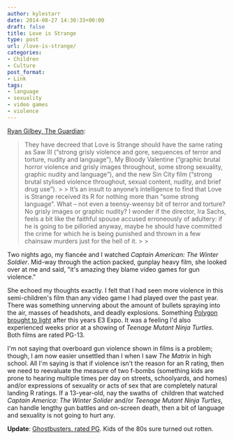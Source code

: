 ```yaml
---
author: kylestarr
date: 2014-08-27 14:30:33+00:00
draft: false
title: Love is Strange
type: post
url: /love-is-strange/
categories:
- Children
- Culture
post_format:
- Link
tags:
- language
- sexuality
- video games
- violence
---
```


[Ryan Gilbey, The Guardian](http://www.theguardian.com/commentisfree/2014/aug/27/love-strange-film-violence-torture):

<blockquote>They have decreed that Love is Strange should have the same rating as Saw III (“strong grisly violence and gore, sequences of terror and torture, nudity and language”), My Bloody Valentine (“graphic brutal horror violence and grisly images throughout, some strong sexuality, graphic nudity and language”), and the new Sin City film (“strong brutal stylised violence throughout, sexual content, nudity, and brief drug use”).
> 
> It’s an insult to anyone’s intelligence to find that Love is Strange received its R for nothing more than “some strong language”. What – not even a teensy-weensy bit of terror and torture? No grisly images or graphic nudity? I wonder if the director, Ira Sachs, feels a bit like the faithful spouse accused erroneously of adultery: if he is going to be pilloried anyway, maybe he should have committed the crime for which he is being punished and thrown in a few chainsaw murders just for the hell of it.
> 
> </blockquote>

Two nights ago, my fiancée and I watched _Captain American: The Winter Soldier_. Mid-way through the action packed, gunplay heavy film, she looked over at me and said, "it's amazing they blame video games for gun violence."

She echoed my thoughts exactly. I felt that I had seen more violence in this semi-children's film than any video game I had played over the past year. There was something unnerving about the amount of bullets spraying into the air, masses of headshots, and deadly explosions. Something [Polygon brought to light](http://www.polygon.com/2014/6/10/5796650/e3-violence-supercut-video) after this years E3 Expo. It was a feeling I'd also experienced weeks prior at a showing of _Teenage Mutant Ninja Turtles_. Both films are rated PG-13.

I'm not saying that overboard gun violence shown in films is a problem; though, I am now easier unsettled than I when I saw _The Matrix_ in high school. All I'm saying is that if violence isn't the reason for an R rating, then we need to reevaluate the measure of two f-bombs (something kids are prone to hearing multiple times per day on streets, schoolyards, and homes) and/or expressions of sexuality or acts of sex that are completely natural landing R ratings. If a 13-year-old, nay the swaths of  children that watched _Captain America: The Winter Solider_ and/or _Teenage Mutant Ninja Turtles_, can handle lengthy gun battles and on-screen death, then a bit of language and sexuality is not going to hurt any.

**Update**: [Ghostbusters, rated PG](https://www.youtube.com/watch?v=SM-l_3RaYsk). Kids of the 80s sure turned out rotten.
